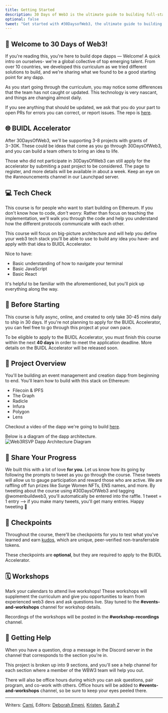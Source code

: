 ```yaml
---
title: Getting Started
description: 30 Days of Web3 is the ultimate guide to building full-stack dapps on Ethereum. Get started with our free online curriculum here.
optional: false
tweet: "Get started with #30DaysofWeb3, the ultimate guide to building full-stack dapps with @womenbuildweb3 🚀"
---
```


## 👋 Welcome to 30 Days of Web3!

If you're reading this, you're here to build dope dapps — Welcome! A quick intro on ourselves- we're a global collective of top emerging talent. From over 10 countries, we developed this
curriculum as we tried different solutions to build, and we're sharing what we found to be a good starting point for any dapp.

As you start going through the curriculum, you may notice some differences that the team has not caught or updated. This technology is very nascant, and things are changing almost daily.

If you see anything that should be updated, we ask that you do your part to open PRs for errors you can correct, or report issues. The repo is [here](https://github.com/womenbuildweb3/30daysofweb3.xyz).

## 🌐 BUIDL Accelerator

After 30DaysOfWeb3, we'll be supporting 3-8 projects with grants of $3-$30K. These could be ideas that come as you go through 30DaysOfWeb3, and you can build a team others to bring an idea to life.

Those who did not participate in 30DaysOfWeb3 can still apply for the accelerator by submiting a past project to be considered. The page to register, and more details will be available in about a week. Keep an eye on the #announcements channel in our Launchpad server.

## 💻 Tech Check

This course is for people who want to start building on Ethereum. If you don't know how to code, _don't worry._ Rather than focus on teaching the implementation, we'll walk you through the code and help you understand how the different protocols communicate with each other.

This course will focus on big-picture architecture and will help you define your web3 tech stack you'll be able to use to build any idea you have- and apply with that idea to BUIDL Accelerator.

Nice to have:

- Basic understanding of how to navigate your terminal
- Basic JavaScript
- Basic React

It's helpful to be familiar with the aforementioned, but you'll pick up everything along the way.

## 🚀 Before Starting

This course is fully async, online, and created to only take 30-45 mins daily to ship in 30 days. If you're not planning to apply for the BUIDL Accelerator, you can feel free to go through this project at your own pace.

To be eligible to apply to the BUIDL Accelerator, you must finish this course within the next **40 days** in order to meet the application deadline. More details on the BUIDL Accelerator will be released soon.

## 👀 Project Overview

You'll be building an event management and creation dapp from beginning to end. You'll learn how to build with this stack on Ethereum:

- Filecoin & IPFS
- The Graph
- Radicle
- Infura
- Polygon
- Lens

Checkout a video of the dapp we're going to build [here](https://www.loom.com/share/c3fb24a579644feaa7510e98be37181a).

Below is a diagram of the dapp architecture.
![Web3RSVP Dapp Architecture Diagram](https://i.imgur.com/2TPbE9J.jpg)

## 🐥 Share Your Progress

We built this with a lot of love **for you.** Let us know how its going by following the prompts to tweet as you go through the course. These tweets will allow us to gauge participation and reward those who are active. We are raffling off fun prizes like Surge Women NFTs, ENS names, and more. By tweeting about the course using #30DaysOfWeb3 and tagging @womenbuildweb3, you'll automatically be entered into the raffle. 1 tweet = 1 entry --> if you make many tweets, you'll get many entries. Happy tweeting 🐥

## 🏁 Checkpoints

Throughout the course, there'll be checkpoints for you to test what you've learned and earn [kudos](https://mintkudos.xyz/), which are unique, peer-verified non-transferrable tokens.

These checkpoints are **optional**, but they are required to apply to the BUIDL Accelerator.

## 🗓 Workshops

Mark your calendars to attend live workshops! These workshops will supplement the curriculum and give you opportunities to learn from experienced web3 devs and ask questions live. Stay tuned to the **#events-and-workshops** channel for workshop details.

Recordings of the workshops will be posted in the **#workshop-recordings** channel.

## 🤚 Getting Help

When you have a question, drop a message in the Discord server in the channel that corresponds to the section you're in.

This project is broken up into 9 sections, and you'll see a help channel for each section where a member of the WBW3 team will help you out.

There will also be office hours during which you can ask questions, pair program, and co-work with others. Office hours will be added to **#events-and-workshops** channel, so be sure to keep your eyes peeled there.

---

Writers: [Cami](https://twitter.com/camiinthisthang),
Editors: [Deborah Emeni](https://twitter.com/_emeni_deborah), [Kristen](https://twitter.com/CuddleofDeath), [Sarah Z](https://twitter.com/haegeez)
